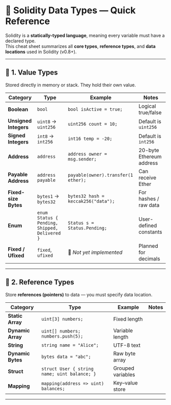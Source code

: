 # 📘 Solidity Data Types — Quick Reference

Solidity is a **statically-typed language**, meaning every variable must have a declared type.  
This cheat sheet summarizes all **core types**, **reference types**, and **data locations** used in Solidity (v0.8+).

---

## 🧮 1. Value Types
Stored directly in memory or stack. They hold their own value.

| Category | Type | Example | Notes |
|-----------|------|----------|-------|
| **Boolean** | `bool` | `bool isActive = true;` | Logical true/false |
| **Unsigned Integers** | `uint8` → `uint256` | `uint256 count = 10;` | Default is `uint256` |
| **Signed Integers** | `int8` → `int256` | `int16 temp = -20;` | Default is `int256` |
| **Address** | `address` | `address owner = msg.sender;` | 20-byte Ethereum address |
| **Payable Address** | `address payable` | `payable(owner).transfer(1 ether);` | Can receive Ether |
| **Fixed-size Bytes** | `bytes1` → `bytes32` | `bytes32 hash = keccak256("data");` | For hashes / raw data |
| **Enum** | `enum Status { Pending, Shipped, Delivered }` | `Status s = Status.Pending;` | User-defined constants |
| **Fixed / Ufixed** | `fixed`, `ufixed` | 🚫 *Not yet implemented* | Planned for decimals |

---

## 🧱 2. Reference Types
Store **references (pointers)** to data — you must specify data location.

| Category | Type | Example | Notes |
|-----------|------|----------|-------|
| **Static Array** | `uint[3] numbers;` | Fixed length |
| **Dynamic Array** | `uint[] numbers; numbers.push(5);` | Variable length |
| **String** | `string name = "Alice";` | UTF-8 text |
| **Dynamic Bytes** | `bytes data = "abc";` | Raw byte array |
| **Struct** | `struct User { string name; uint balance; }` | Grouped variables |
| **Mapping** | `mapping(address => uint) balances;` | Key–value store |

---
